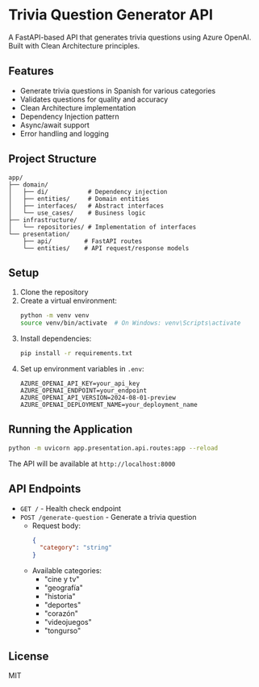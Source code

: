 # Trivia Question Generator API

A FastAPI-based API that generates trivia questions using Azure OpenAI. Built with Clean Architecture principles.

## Features

- Generate trivia questions in Spanish for various categories
- Validates questions for quality and accuracy
- Clean Architecture implementation
- Dependency Injection pattern
- Async/await support
- Error handling and logging

## Project Structure

```
app/
├── domain/
│   ├── di/           # Dependency injection
│   ├── entities/     # Domain entities
│   ├── interfaces/   # Abstract interfaces
│   └── use_cases/    # Business logic
├── infrastructure/
│   └── repositories/ # Implementation of interfaces
└── presentation/
    ├── api/         # FastAPI routes
    └── entities/    # API request/response models
```

## Setup

1. Clone the repository
2. Create a virtual environment:
   ```bash
   python -m venv venv
   source venv/bin/activate  # On Windows: venv\Scripts\activate
   ```
3. Install dependencies:
   ```bash
   pip install -r requirements.txt
   ```
4. Set up environment variables in `.env`:
   ```
   AZURE_OPENAI_API_KEY=your_api_key
   AZURE_OPENAI_ENDPOINT=your_endpoint
   AZURE_OPENAI_API_VERSION=2024-08-01-preview
   AZURE_OPENAI_DEPLOYMENT_NAME=your_deployment_name
   ```

## Running the Application

```bash
python -m uvicorn app.presentation.api.routes:app --reload
```

The API will be available at `http://localhost:8000`

## API Endpoints

- `GET /` - Health check endpoint
- `POST /generate-question` - Generate a trivia question
  - Request body:
    ```json
    {
      "category": "string"
    }
    ```
  - Available categories:
    - "cine y tv"
    - "geografía"
    - "historia"
    - "deportes"
    - "corazón"
    - "videojuegos"
    - "tongurso"

## License

MIT 